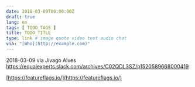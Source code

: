 ```yaml
---
date: 2018-03-09T00:00:00Z
draft: true
lang: en
tags: [ TODO_TAGS ]
title: TODO_TITLE
type: link # image quote video text audio chat
via: "[Who](http://example.com)"
---
```



2018-03-09 via Jivago Alves
https://equalexperts.slack.com/archives/C02QDL3SZ/p1520589668000419

[https://featureflags.io/](https://featureflags.io/)

